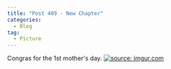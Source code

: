 ```yaml
---
title: "Post 409 - New Chapter"
categories:
  - Blog
tag:
  - Picture
---
```


Congras for the 1st mother's day.
<a href="https://imgur.com/Zlx7kov"><img src="https://i.imgur.com/Zlx7kov.jpg" title="source: imgur.com" /></a>

